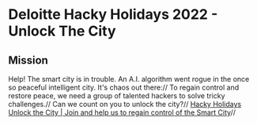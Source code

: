 # Deloitte Hacky Holidays 2022 - Unlock The City

## Mission
Help! The smart city is in trouble. An A.I. algorithm went rogue in the once so peaceful intelligent city. It's chaos out there://
To regain control and restore peace, we need a group of talented hackers to solve tricky challenges.//
Can we count on you to unlock the city?//
[Hacky Holidays Unlock the City | Join and help us to regain control of the Smart City](https://www.youtube.com/watch?v=axXsMakiko8)//


